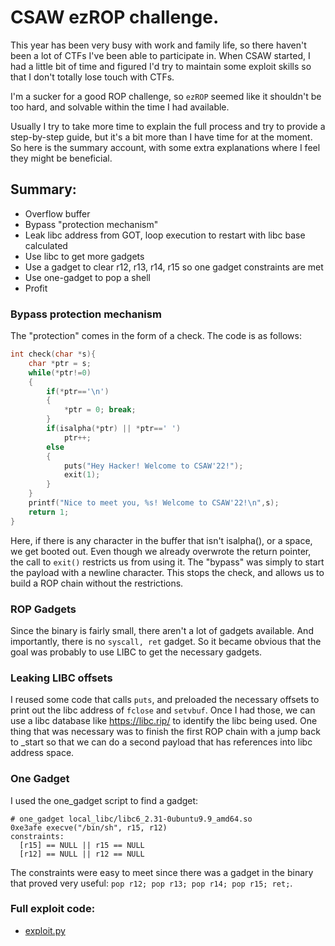 # CSAW ezROP challenge.

This year has been very busy with work and family life, so there haven't been a lot of CTFs I've been able to participate in. When CSAW started, I had a little bit of time and figured I'd try to maintain some exploit skills so that I don't totally lose touch with CTFs.

I'm a sucker for a good ROP challenge, so `ezROP` seemed like it shouldn't be too hard, and solvable within the time I had available.

Usually I try to take more time to explain the full process and try to provide a step-by-step guide, but it's a bit more than I have time for at the moment. So here is the summary account, with some extra explanations where I feel they might be beneficial. 

## Summary:

- Overflow buffer
- Bypass "protection mechanism"
- Leak libc address from GOT, loop execution to restart with libc base calculated
- Use libc to get more gadgets
- Use a gadget to clear r12, r13, r14, r15 so one gadget constraints are met 
- Use one-gadget to pop a shell
- Profit

### Bypass protection mechanism
The "protection" comes in the form of a check. The code is as follows:
```C
int check(char *s){
    char *ptr = s;
    while(*ptr!=0)
    {
        if(*ptr=='\n')
        {
            *ptr = 0; break;
        }
        if(isalpha(*ptr) || *ptr==' ')
            ptr++;
        else
        {
            puts("Hey Hacker! Welcome to CSAW'22!");
            exit(1);
        }
    }
    printf("Nice to meet you, %s! Welcome to CSAW'22!\n",s);
    return 1;
}
```
Here, if there is any character in the buffer that isn't isalpha(), or a space, we get booted out. 
Even though we already overwrote the return pointer, the call to `exit()` restricts us from using it. 
The "bypass" was simply to start the payload with a newline character. This stops the check, and allows us to build a ROP chain without the restrictions.

### ROP Gadgets

Since the binary is fairly small, there aren't a lot of gadgets available. And importantly, there is no `syscall, ret` gadget. So it became obvious that the goal was probably to use LIBC to get the necessary gadgets. 

### Leaking LIBC offsets
I reused some code that calls `puts`, and preloaded the necessary offsets to print out the libc address of `fclose` and `setvbuf`. Once I had those, we can use a libc database like https://libc.rip/ to identify the libc being used. One thing that was necessary was to finish the first ROP chain with a jump back to _start so that we can do a second payload that has references into libc address space.

### One Gadget
I used the one_gadget script to find a gadget:
```shell 
# one_gadget local_libc/libc6_2.31-0ubuntu9.9_amd64.so
0xe3afe execve("/bin/sh", r15, r12)
constraints:
  [r15] == NULL || r15 == NULL
  [r12] == NULL || r12 == NULL
  ```
The constraints were easy to meet since there was a gadget in the binary that proved very useful: `pop r12; pop r13; pop r14; pop r15; ret;`.

### Full exploit code:
- [exploit.py](./exploit.py)